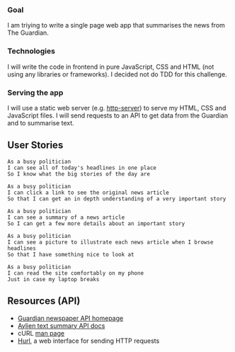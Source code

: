 ### Goal
I am triying to write a single page web app that summarises the news from The Guardian.

### Technologies

I will write the code in frontend in pure JavaScript, CSS and HTML (not using any libraries or frameworks). I decided not do TDD for this challenge.

### Serving the app

I will use a static web server (e.g. [http-server](https://www.npmjs.com/package/http-server)) to serve my HTML, CSS and JavaScript files.  I will send requests to an API to get data from the Guardian and to summarise text.

## User Stories

```
As a busy politician
I can see all of today's headlines in one place
So I know what the big stories of the day are
```

```
As a busy politician
I can click a link to see the original news article
So that I can get an in depth understanding of a very important story
```

```
As a busy politician
I can see a summary of a news article
So I can get a few more details about an important story
```

```
As a busy politician
I can see a picture to illustrate each news article when I browse headlines
So that I have something nice to look at
```

```
As a busy politician
I can read the site comfortably on my phone
Just in case my laptop breaks
```

## Resources (API)

* [Guardian newspaper API homepage](http://open-platform.theguardian.com/documentation/)
* [Aylien text summary API docs](http://docs.aylien.com/docs/summarize)
* cURL [man page](https://curl.haxx.se/docs/manpage.html)
* [Hurl](https://www.hurl.it/), a web interface for sending HTTP requests
